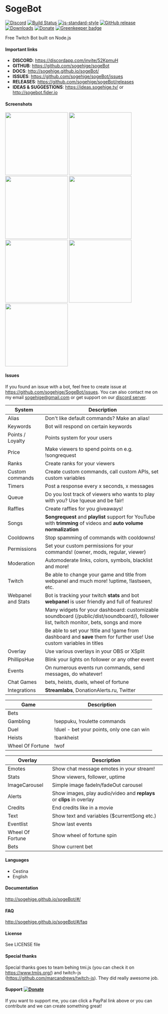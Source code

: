 # SogeBot
[![Discord](https://img.shields.io/discord/317348946144002050.svg?style=flat-square)](https://discordapp.com/invite/52KpmuH)
[![Build Status](https://img.shields.io/travis/sogehige/sogeBot.svg?style=flat-square)](https://travis-ci.org/sogehige/sogeBot)
[![js-standard-style](https://img.shields.io/badge/code%20style-standard-brightgreen.svg?style=flat-square)](http://standardjs.com/)
[![GitHub release](https://img.shields.io/github/release/sogehige/sogebot.svg?style=flat-square)](https://github.com/sogehige/sogeBot/releases)
[![Downloads](https://img.shields.io/github/downloads/sogehige/sogebot/total.svg?style=flat-square)](https://github.com/sogehige/sogeBot/releases)
[![Donate](https://img.shields.io/badge/paypal-donate-yellow.svg?style=flat-square)](https://www.paypal.me/sogetwitch/5eur)
[![Greenkeeper badge](https://badges.greenkeeper.io/sogehige/sogeBot.svg)](https://greenkeeper.io/)

Free Twitch Bot built on Node.js

#### Important links

- **DISCORD**: https://discordapp.com/invite/52KpmuH
- **GITHUB**: https://github.com/sogehige/sogeBot
- **DOCS**: http://sogehige.github.io/sogeBot/
- **ISSUES**: https://github.com/sogehige/sogeBot/issues
- **RELEASES**: https://github.com/sogehige/sogeBot/releases
- **IDEAS & SUGGESTIONS**: https://ideas.sogehige.tv/ or http://sogebot.fider.io

#### Screenshots
<img src="https://drive.google.com/uc?id=1yaD6hiHQ8CuZ1konVSK_Iy_7Dbb3-WQC" width="200"> <img src="https://drive.google.com/uc?id=1j0immtX6yutNcNGErHDSwjtqDz2AGfLS" width="200"> <img src="https://drive.google.com/uc?id=1Nshe2MqYpd3fzNyCXmbWDJmR61_RWpVE" width="200"> <img src="https://drive.google.com/uc?id=1mPg3wkFdP_F3jVV5eYenf1CiCenvuU-P" width="200"> <img src="https://drive.google.com/uc?id=1k7vyakPrKid73rGx7qfJcxzBUGcxl8dS" width="200"> <img src="https://drive.google.com/uc?id=1AAZMLew__TkpiQ_QbRZPxV-r9p_So7vG" width="200"> <img src="https://drive.google.com/uc?id=1jcS7GDld7gaMqDYbdGqM8wOqWEpP7Jfo" width="200">

#### Issues
If you found an issue with a bot, feel free to create issue at https://github.com/sogehige/SogeBot/issues.
You can also contact me on my email sogehige@gmail.com or get support on our [discord server](https://discordapp.com/invite/52KpmuH).

| System             | Description                                                                                                                              |
|--------------------|------------------------------------------------------------------------------------------------------------------------------------------|
| Alias              | Don't like default commands? Make an alias!                                                                                              |
| Keywords           | Bot will respond on certain keywords                                                                                                     |
| Points / Loyalty   | Points system for your users                                                                                                             |
| Price              | Make viewers to spend points on e.g. !songrequest                                                                                        |
| Ranks              | Create ranks for your viewers                                                                                                            |
| Custom commands    | Create custom commands, call custom APIs, set custom variables                                                                           |
| Timers             | Post a response every x seconds, x messages                                                                                              |
| Queue              | Do you lost track of viewers who wants to play with you? Use !queue and be fair!                                                         |
| Raffles            | Create raffles for you giveaways!                                                                                                        |
| Songs              | **Songrequest** and **playlist** support for YouTube with **trimming** of videos and **auto volume normalization**                       |
| Cooldowns          | Stop spamming of commands with cooldowns!                                                                                                |
| Permissions        | Set your custom permissions for your commands! (owner, mods, regular, viewer)                                                            |
| Moderation         | Automoderate links, colors, symbols, blacklist and more!                                                                                 |
| Twitch             | Be able to change your game and title from webpanel and much more! !uptime, !lastseen, etc.                                              |
| Webpanel and Stats | Bot is tracking your twitch **stats** and bot **webpanel** is user friendly and full of features!                                        |
|                    | Many widgets for your dashboard: customizable soundboard (/public/dist/soundboard/), follower list, twitch monitor, bets, songs and more |
|                    | Be able to set your !title and !game from dashboard and **save** them for further use! Use custom variables in titles                    |
| Overlay            | Use various overlays in your OBS or XSplit                                                                                               |
| PhillipsHue        | Blink your lights on follower or any other event                                                                                         |
| Events             | On numerous events run commands, send messages, do whatever!                                                                             |
| Chat Games         | bets, heists, duels, wheel of fortune                                                                                                    |
| Integrations       | **Streamlabs**, DonationAlerts.ru, Twitter                                                                                               |

| Game             | Description                                    |
|------------------|------------------------------------------------|
| Bets             |                                                |
| Gambling         | !seppuku, !roulette commands                   |
| Duel             | !duel - bet your points, only one can win      |
| Heists           | !bankheist                                     |
| Wheel Of Fortune | !wof                                           |

| Overlay          | Description                                                           |
|------------------|-----------------------------------------------------------------------|
| Emotes           | Show chat message emotes in your stream!                              |
| Stats            | Show viewers, follower, uptime                                        |
| ImageCarousel    | Simple image fadeIn/fadeOut carousel                                  |
| Alerts           | Show images, play audio/video and **replays** or **clips** in overlay |
| Credits          | End credits like in a movie                                           |
| Text             | Show text and variables ($currentSong etc.)                           |
| Eventlist        | Show last events                                                      |
| Wheel Of Fortune | Show wheel of fortune spin                                            |
| Bets             | Show current bet                                                      |

#### Languages

* Cestina
* English

#### Documentation
http://sogehige.github.io/sogeBot/#/

#### FAQ
http://sogehige.github.io/sogeBot/#/faq

#### License

See LICENSE file

#### Special thanks

Special thanks goes to team behing tmi.js (you can check it on https://www.tmijs.org/) and twitch-js (https://github.com/marcandrews/twitch-js). They did really awesome job.

#### Support [![Donate](https://img.shields.io/badge/paypal-donate-yellow.svg?style=flat-square)](https://www.paypal.com/cgi-bin/webscr?cmd=_s-xclick&hosted_button_id=9ZTX5DS2XB5EN)

If you want to support me, you can click a PayPal link above or you can contribute and we can create something great!
